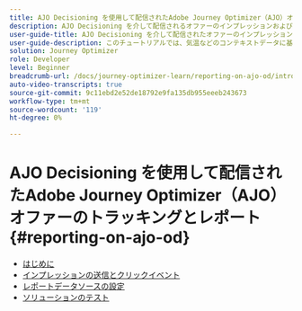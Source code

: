```yaml
---
title: AJO Decisioning を使用して配信されたAdobe Journey Optimizer（AJO）オファーのトラッキングとレポート
description: AJO Decisioning を介して配信されるオファーのインプレッションおよびインタラクションイベントをキャプチャし、Journey Optimizer 内でレポート用のデータを準備する方法を説明します。
user-guide-title: AJO Decisioning を介して配信されたオファーのインプレッションおよびインタラクションイベントをキャプチャし、Journey Optimizer 内でレポート用のデータを準備します。
user-guide-description: このチュートリアルでは、気温などのコンテキストデータに基づいてパーソナライズされたオファーを提供する、既存のAdobe Journey Optimizer（AJO）の実装を拡張します。 インプレッションおよびインタラクションイベントを取得し、Journey Optimizer 内でレポート用のデータを準備する方法の概要を説明します。
solution: Journey Optimizer
role: Developer
level: Beginner
breadcrumb-url: /docs/journey-optimizer-learn/reporting-on-ajo-od/introduction
auto-video-transcripts: true
source-git-commit: 9c11ebd2e52de18792e9fa135db955eeeb243673
workflow-type: tm+mt
source-wordcount: '119'
ht-degree: 0%

---
```



# AJO Decisioning を使用して配信されたAdobe Journey Optimizer（AJO）オファーのトラッキングとレポート{#reporting-on-ajo-od}

+ [はじめに](./introduction.md)
+ [インプレッションの送信とクリックイベント](./capture-impression-click-events.md)
+ [レポートデータソースの設定](./configure-reporting.md)
+ [ソリューションのテスト](./test-solution.md)

